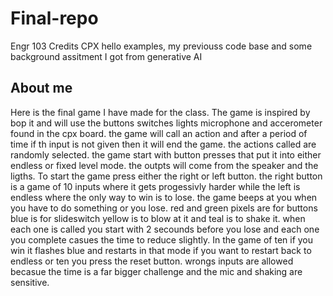 # Final-repo
Engr 103 
Credits CPX hello examples, my previouss code base and some background assitment I got from generative AI
## About me 
Here is the final game I have made for the class. The game is inspired by bop it and will use the buttons switches lights microphone and accerometer found in the cpx board. the game will call an action and after a period of time if th input is not given then it will end the game. the actions called are randomly selected. the game start with button presses that put it into either endless or fixed level mode. the outpts will come from the speaker and the ligths.
To start the game press either the right or left button. the right button is a game of 10 inputs where it gets progessivly harder while the left is endless where the only way to win is to lose. the game beeps at  you when you have to do something or you lose. red and green pixels are for buttons blue is for slideswitch yellow is to blow at it and teal is to shake it. when each one is called you  start with 2 secounds before you lose and each one you complete casues the time to reduce slightly. In the game of ten if you win it flashes blue and restarts in that mode if you want to restart back to endless or ten you press the reset button. wrongs inputs are allowed becasue the time is a far bigger challenge and the mic and shaking are sensitive. 
